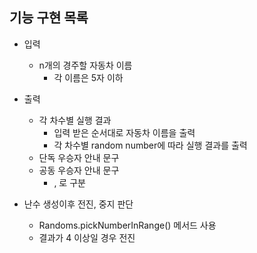 ## 기능 구현 목록

- 입력
  - n개의 경주할 자동차 이름
    - 각 이름은 5자 이하


- 출력
  - 각 차수별 실행 결과
    - 입력 받은 순서대로 자동차 이름을 출력
    - 각 차수별 random number에 따라 실행 결과를 출력
  - 단독 우승자 안내 문구
  - 공동 우승자 안내 문구
    - , 로 구분


- 난수 생성이후 전진, 중지 판단
  - Randoms.pickNumberInRange() 메서드 사용
  - 결과가 4 이상일 경우 전진